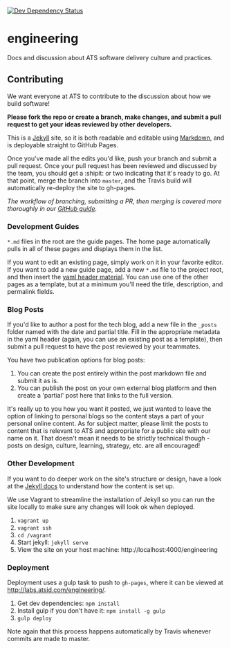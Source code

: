 [![Dev Dependency Status](https://david-dm.org/atsid/engineering/dev-status.svg)](https://david-dm.org/atsid/engineering)

# engineering

Docs and discussion about ATS software delivery culture and practices.

## Contributing

We want everyone at ATS to contribute to the discussion about how we build software!

**Please fork the repo or create a branch, make changes, and submit a pull request to get your ideas reviewed by other developers.**

This is a [Jekyll](http://jekyllrb.com/) site, so it is both readable and editable using [Markdown](http://daringfireball.net/projects/markdown/),
and is deployable straight to GitHub Pages.

Once you've made all the edits you'd like, push your branch and submit a pull request. Once your pull request has been reviewed
and discussed by the team, you should get a :shipit: or two indicating that it's ready to go. At that point, merge the branch into `master`,
and the Travis build will automatically re-deploy the site to gh-pages.

*The workflow of branching, submitting a PR, then merging is covered more thoroughly in our [GitHub guide](https://github.com/atsid/engineering/blob/master/github.md).*

### Development Guides

`*.md` files in the root are the guide pages. The home page automatically pulls in all of these pages
and displays them in the list.

If you want to edit an existing page, simply work on it in your favorite editor.
If you want to add a new guide page, add a new `*.md` file to the project root, and then insert the [yaml header material](http://jekyllrb.com/docs/frontmatter/).
You can use one of the other pages as a template, but at a minimum you'll need the title, description, and permalink fields.

### Blog Posts

If you'd like to author a post for the tech blog, add a new file in the `_posts` folder named with the date and partial title. Fill in the appropriate metadata in the yaml header (again, you can use an existing post as a template), then submit a pull request to have the post reviewed by your teammates.

You have two publication options for blog posts:

1. You can create the post entirely within the post markdown file and submit it as is.
1. You can publish the post on your own external blog platform and then create a 'partial' post here that links to the full version.
 
It's really up to you how you want it posted, we just wanted to leave the option of linking to personal blogs so the content stays a part of your personal online content. As for subject matter, please limit the posts to content that is relevant to ATS and appropriate for a public site with our name on it. That doesn't mean it needs to be strictly technical though - posts on design, culture, learning, strategy, etc. are all encouraged!

### Other Development

If you want to do deeper work on the site's structure or design, have a look at the [Jekyll docs](http://jekyllrb.com/docs/home/) to understand how the content is set up.

We use Vagrant to streamline the installation of Jekyll so you can run the site locally to make sure any changes will look ok when deployed.

1. `vagrant up`
1. `vagrant ssh`
1. `cd /vagrant`
1. Start jekyll: `jekyll serve`
1. View the site on your host machine: http://localhost:4000/engineering

### Deployment

Deployment uses a gulp task to push to `gh-pages`, where it can be viewed at http://labs.atsid.com/engineering/.

1. Get dev dependencies: `npm install`
1. Install gulp if you don't have it: `npm install -g gulp`
1. `gulp deploy`

Note again that this process happens automatically by Travis whenever commits are made to master.

